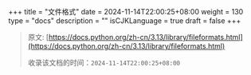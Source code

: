 +++
title = "文件格式"
date = 2024-11-14T22:00:25+08:00
weight = 130
type = "docs"
description = ""
isCJKLanguage = true
draft = false
+++

> 原文: [https://docs.python.org/zh-cn/3.13/library/fileformats.html](https://docs.python.org/zh-cn/3.13/library/fileformats.html)
>
> 收录该文档的时间：`2024-11-14T22:00:25+08:00`
